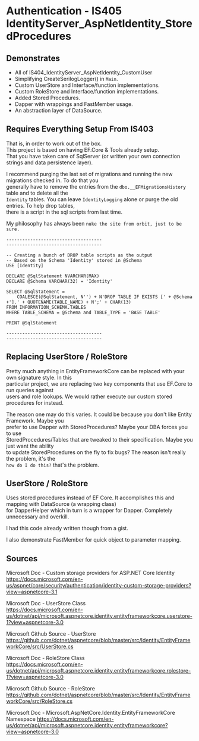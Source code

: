 # Authentication - IS405 IdentityServer_AspNetIdentity_StoredProcedures

## Demonstrates

 * All of IS404_IdentityServer_AspNetIdentity_CustomUser  
 * Simplifying CreateSerilogLogger() in `Main`.
 * Custom UserStore and Interface/function implementations.
 * Custom RoleStore and Interface/function implementations.
 * Added Stored Procedures.
 * Dapper with wrappings and FastMember usage.
 * An abstraction layer of DataSource.

## Requires Everything Setup From IS403
That is, in order to work out of the box.  
This project is based on having EF.Core & Tools already setup.  
That you have taken care of SqlServer (or written your own connection strings and data persistence layer).  

I recommend purging the last set of migrations and running the new migrations checked in. To do that you  
generally have to remove the entries from the `dbo.__EFMigrationsHistory` table and to delete all the  
`Identity` tables. You can leave `IdentityLogging` alone or purge the old entries. To help drop tables,  
there is a script in the sql scripts from last time.   

My philosophy has always been `nuke the site from orbit, just to be sure.`  

```tsql
------------------------------------
------------------------------------

-- Creating a bunch of DROP table scripts as the output
-- Based on the Schema 'Identity' stored in @Schema
USE [Identity]

DECLARE @SqlStatement NVARCHAR(MAX)
DECLARE @Schema VARCHAR(32) = 'Identity'

SELECT @SqlStatement = 
    COALESCE(@SqlStatement, N'') + N'DROP TABLE IF EXISTS [' + @Schema +'].' + QUOTENAME(TABLE_NAME) + N';' + CHAR(13)
FROM INFORMATION_SCHEMA.TABLES
WHERE TABLE_SCHEMA = @Schema and TABLE_TYPE = 'BASE TABLE'

PRINT @SqlStatement

------------------------------------
------------------------------------
```

## Replacing UserStore / RoleStore
Pretty much anything in EntityFrameworkCore can be replaced with your own signature style. In this  
particular project, we are replacing two key components that use EF.Core to run queries against   
users and role lookups. We would rather execute our custom stored procedures for instead.  

The reason one may do this varies. It could be because you don't like Entity Framework. Maybe you  
prefer to use Dapper with StoredProcedures? Maybe your DBA forces you to use  
StoredProcedures/Tables that are tweaked to their specification. Maybe you just want the ability  
to update StoredProcedures on the fly to fix bugs? The reason isn't really the problem, it's the  
`how do I do this?` that's the problem.  

## UserStore / RoleStore
Uses stored procedures instead of EF Core. It accomplishes this and mapping with DataSource (a wrapping class)  
for DapperHelper which in turn is a wrapper for Dapper. Completely unnecessary and overkill.  

I had this code already written though from a gist.  

I also demonstrate FastMember for quick object to parameter mapping.  

## Sources

Microsoft Doc - Custom storage providers for ASP.NET Core Identity  
https://docs.microsoft.com/en-us/aspnet/core/security/authentication/identity-custom-storage-providers?view=aspnetcore-3.1  

Microsoft Doc - UserStore<TUser> Class  
https://docs.microsoft.com/en-us/dotnet/api/microsoft.aspnetcore.identity.entityframeworkcore.userstore-1?view=aspnetcore-3.0  

Microsoft Github Source - UserStore  
https://github.com/dotnet/aspnetcore/blob/master/src/Identity/EntityFrameworkCore/src/UserStore.cs  

Microsoft Doc - RoleStore<TRole> Class  
https://docs.microsoft.com/en-us/dotnet/api/microsoft.aspnetcore.identity.entityframeworkcore.rolestore-1?view=aspnetcore-3.0  

Microsoft Github Source - RoleStore  
https://github.com/dotnet/aspnetcore/blob/master/src/Identity/EntityFrameworkCore/src/RoleStore.cs  

Microsoft Doc - Microsoft.AspNetCore.Identity.EntityFrameworkCore Namespace
https://docs.microsoft.com/en-us/dotnet/api/microsoft.aspnetcore.identity.entityframeworkcore?view=aspnetcore-3.0